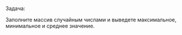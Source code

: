 Задача:

Заполните массив случайным числами и выведете максимальное, минимальное и среднее значение.
